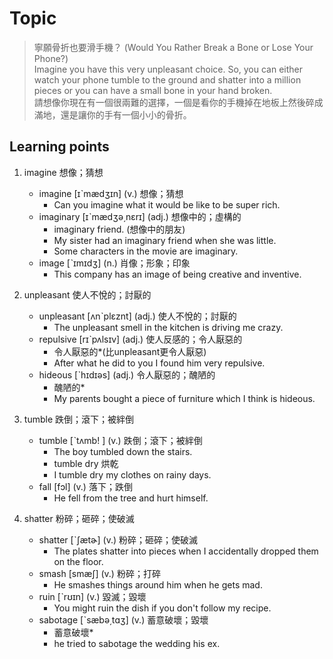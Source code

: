 # Topic

> 寧願骨折也要滑手機？ (Would You Rather Break a Bone or Lose Your Phone?)<br>
> Imagine you have this very unpleasant choice. So, you can either watch your phone tumble to the ground and shatter into a million pieces or you can have a small bone in your hand broken.<br>
> 請想像你現在有一個很兩難的選擇，一個是看你的手機掉在地板上然後碎成滿地，還是讓你的手有一個小小的骨折。<br>

## Learning points

1. imagine  想像；猜想
    * imagine  [ɪˋmædʒɪn]  (v.)  想像；猜想
        - Can you imagine what it would be like to be super rich.
    * imaginary  [ɪˋmædʒə͵nɛrɪ]  (adj.)  想像中的；虛構的
        - imaginary friend. (想像中的朋友)
        - My sister had an imaginary friend when she was little.
        - Some characters in the movie are imaginary.
    * image  [ˋɪmɪdʒ]  (n.)  肖像；形象；印象
        - This company has an image of being creative and inventive.

2. unpleasant  使人不悅的；討厭的
    * unpleasant  [ʌnˋplɛznt]  (adj.)  使人不悅的；討厭的
        - The unpleasant smell in the kitchen is driving me crazy.
    * repulsive  [rɪˋpʌlsɪv]  (adj.)  使人反感的；令人厭惡的
        - 令人厭惡的*(比unpleasant更令人厭惡)
        - After what he did to you I found him very repulsive.
    * hideous  [ˋhɪdɪəs]  (adj.)  令人厭惡的；醜陋的
        - 醜陋的*
        - My parents bought a piece of furniture which I think is hideous.

3. tumble  跌倒；滾下；被絆倒
    * tumble  [ˋtʌmb!	]  (v.)  跌倒；滾下；被絆倒
        - The boy tumbled down the stairs.
        - tumble dry 烘乾
        - I tumble dry my clothes on rainy days.
    * fall  [fɔl]  (v.)  落下；跌倒
        - He fell from the tree and hurt himself.

4. shatter  粉碎；砸碎；使破滅
    * shatter  [ˋʃætɚ]  (v.)  粉碎；砸碎；使破滅
        - The plates shatter into pieces when I accidentally dropped them on the floor.
    * smash  [smæʃ]  (v.)  粉碎；打碎
        - He smashes things around him when he gets mad.
    * ruin  [ˋrʊɪn]  (v.)  毀滅；毀壞
        - You might ruin the dish if you don't follow my recipe.
    * sabotage  [ˋsæbə͵tɑʒ]  (v.)  蓄意破壞；毀壞
        - 蓄意破壞*
        - he tried to sabotage the wedding his ex.